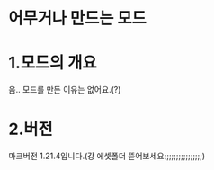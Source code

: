 # 어무거나 만드는 모드

# 1.모드의 개요
음.. 모드를 만든 이유는 없어요.(?)

# 2.버전
마크버전 1.21.4입니다.(걍 에셋폴더 뜯어보세요;;;;;;;;;;;;;;;;)
